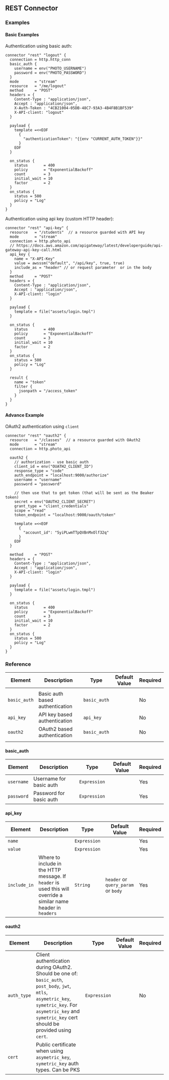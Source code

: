 ## REST Connector

### Examples

#### Basic Examples

Authentication using basic auth:

```
connector "rest" "logout" {
  connection = http.http_conn
  basic_auth {
    username = env("PHOTO_USERNAME")
    password = env("PHOTO_PASSWORD")
  }
  mode       = "stream"
  resource   = "/me/logout"
  method     = "POST"
  headers = {
    Content-Type : "application/json",
    Accept : "application/json",
    X-Auth-Token : "4CB21004-05DB-48C7-93A3-4B4F8B1BF539"
    X-API-client: "logout"
  }

  payload {
    template =<<EOF
      {
        "authenticationToken": "{{env "CURRENT_AUTH_TOKEN"}}"
      }
    EOF
  }

  on_status {
    status       = 400
    policy       = "ExponentialBackoff"
    count        = 3
    initial_wait = 10
    factor       = 2
  }
  on_status {
    status = 500
    policy = "Log"
  }
} 
```

Authentication using api key (custom HTTP header):

```
connector "rest" "api-key" {
  resource   = "/students"  // a resource guarded with API key
  mode       = "stream"
  connection = http.photo_api
  // https://docs.aws.amazon.com/apigateway/latest/developerguide/api-gateway-api-key-call.html
  api_key {
    name = "X-API-Key"
    value = awsssm("default", "/api/key", true, true)
    include_as = "header" // or request parameter  or in the body 
  }
  method     = "POST"
  headers = {
    Content-Type : "application/json",
    Accept : "application/json",
    X-API-client: "login"
  }

  payload {
    template = file("assets/login.tmpl")
  }

  on_status {
    status       = 400
    policy       = "ExponentialBackoff"
    count        = 3
    initial_wait = 10
    factor       = 2
  }
  on_status {
    status = 500
    policy = "Log"
  }

  result {
    name = "token"
    filter {
      jsonpath = "/access_token"
    }
  }
} 
```

#### Advance Example

OAuth2 authentication using `client`

```
connector "rest" "oauth2" {
  resource   = "/classes"  // a resource guarded with OAuth2
  mode       = "stream"
  connection = http.photo_api

  oauth2 {
    // authorization - use basic auth 
    client_id = env("OUATH2_CLIENT_ID")
    response_type = "code"
    auth_endpoint = "localhost:9000/authorize"
    username = "username"
    password = "password"

    // then use that to get token (that will be sent as the Beaker token)
    secret = env("OAUTH2_CLIENT_SECRET")
    grant_type = "client_credentials"
    scope = "read"
    token_endpoint = "localhost:9000/oauth/token"

    template =<<EOF
      {
        "account_id": "5yiPLwmTTpQVBnMxOlf32q"
      }
    EOF
  }

  method     = "POST"
  headers = {
    Content-Type : "application/json",
    Accept : "application/json",
    X-API-client: "login"
  }

  payload {
    template = file("assets/login.tmpl")
  }

  on_status {
    status       = 400
    policy       = "ExponentialBackoff"
    count        = 3
    initial_wait = 10
    factor       = 2
  }
  on_status {
    status = 500
    policy = "Log"
  }
} 
```

### Reference

| Element    | Description                     | Type       | Default Value | Required |
|------------|---------------------------------|------------|---------------|---------|
|            |                                 |            |               |         |
| `basic_auth` | Basic auth based authentication | `basic_auth` |               | No      |
| `api_key`    | API key based authentication    | `api_key`    |               | No      |
| `oauth2`     | OAuth2 based authentication     | `basic_auth` |               | No      |
|            |                                 |            |               |         |

#### basic_auth

| Element  | Description             | Type       | Default Value | Required |
|----------|-------------------------|------------|---------------|----------|
| `username` | Username for basic auth | `Expression` |               | Yes      |
| `password` | Password for basic auth | `Expression` |               | Yes      |

#### api_key

| Element    | Description                                                                                                     | Type       | Default Value                       | Required |
|------------|-----------------------------------------------------------------------------------------------------------------|------------|-------------------------------------|----------|
| `name`       |                                                                                                                 | `Expression` |                                     | Yes      |
| `value`      |                                                                                                                 | `Expression` |                                     | Yes      |
| `include_in` | Where to include in the HTTP message. If `header` is used this will override a similar name header in `headers` | `String`     | `header` or `query_param` or `body` | Yes      |

#### oauth2
| Element     | Description                                                                                                                                                                                                    | Type         | Default Value | Required |
|-------------|----------------------------------------------------------------------------------------------------------------------------------------------------------------------------------------------------------------|--------------|---------------|----------|
| `auth_type` | Client authentication during OAuth2. Should be one of: `basic_auth`, `post_body`, `jwt`, `mtls`, `asymetric_key`, `symetric_key`. For `asymetric_key` and `symetric_key` cert should be provided using `cert`. | `Expression` |        | No       |
| `cert`      | Public certificate when using `asymetric_key`, `symetric_key` auth types. Can be PKS                                                                                                                           |              |               |          |
